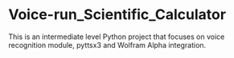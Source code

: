 # Voice-run_Scientific_Calculator
This is an intermediate level Python project that focuses on voice recognition module, pyttsx3 and Wolfram Alpha integration.
